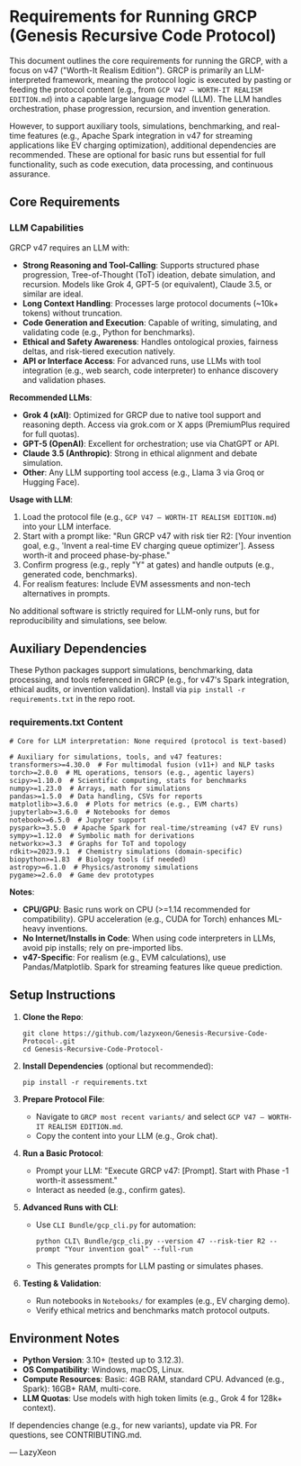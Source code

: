 # Requirements for Running GRCP (Genesis Recursive Code Protocol)

This document outlines the core requirements for running the GRCP, with a focus on v47 ("Worth-It Realism Edition"). GRCP is primarily an LLM-interpreted framework, meaning the protocol logic is executed by pasting or feeding the protocol content (e.g., from `GCP V47 — WORTH-IT REALISM EDITION.md`) into a capable large language model (LLM). The LLM handles orchestration, phase progression, recursion, and invention generation.

However, to support auxiliary tools, simulations, benchmarking, and real-time features (e.g., Apache Spark integration in v47 for streaming applications like EV charging optimization), additional dependencies are recommended. These are optional for basic runs but essential for full functionality, such as code execution, data processing, and continuous assurance.

## Core Requirements

### LLM Capabilities
GRCP v47 requires an LLM with:
- **Strong Reasoning and Tool-Calling**: Supports structured phase progression, Tree-of-Thought (ToT) ideation, debate simulation, and recursion. Models like Grok 4, GPT-5 (or equivalent), Claude 3.5, or similar are ideal.
- **Long Context Handling**: Processes large protocol documents (~10k+ tokens) without truncation.
- **Code Generation and Execution**: Capable of writing, simulating, and validating code (e.g., Python for benchmarks).
- **Ethical and Safety Awareness**: Handles ontological proxies, fairness deltas, and risk-tiered execution natively.
- **API or Interface Access**: For advanced runs, use LLMs with tool integration (e.g., web search, code interpreter) to enhance discovery and validation phases.

**Recommended LLMs**:
- **Grok 4 (xAI)**: Optimized for GRCP due to native tool support and reasoning depth. Access via grok.com or X apps (PremiumPlus required for full quotas).
- **GPT-5 (OpenAI)**: Excellent for orchestration; use via ChatGPT or API.
- **Claude 3.5 (Anthropic)**: Strong in ethical alignment and debate simulation.
- **Other**: Any LLM supporting tool access (e.g., Llama 3 via Groq or Hugging Face).

**Usage with LLM**:
1. Load the protocol file (e.g., `GCP V47 — WORTH-IT REALISM EDITION.md`) into your LLM interface.
2. Start with a prompt like: "Run GRCP v47 with risk tier R2: [Your invention goal, e.g., 'Invent a real-time EV charging queue optimizer']. Assess worth-it and proceed phase-by-phase."
3. Confirm progress (e.g., reply "Y" at gates) and handle outputs (e.g., generated code, benchmarks).
4. For realism features: Include EVM assessments and non-tech alternatives in prompts.

No additional software is strictly required for LLM-only runs, but for reproducibility and simulations, see below.

## Auxiliary Dependencies

These Python packages support simulations, benchmarking, data processing, and tools referenced in GRCP (e.g., for v47's Spark integration, ethical audits, or invention validation). Install via `pip install -r requirements.txt` in the repo root.

### requirements.txt Content
```
# Core for LLM interpretation: None required (protocol is text-based)

# Auxiliary for simulations, tools, and v47 features:
transformers>=4.30.0  # For multimodal fusion (v11+) and NLP tasks
torch>=2.0.0  # ML operations, tensors (e.g., agentic layers)
scipy>=1.10.0  # Scientific computing, stats for benchmarks
numpy>=1.23.0  # Arrays, math for simulations
pandas>=1.5.0  # Data handling, CSVs for reports
matplotlib>=3.6.0  # Plots for metrics (e.g., EVM charts)
jupyterlab>=3.6.0  # Notebooks for demos
notebook>=6.5.0  # Jupyter support
pyspark>=3.5.0  # Apache Spark for real-time/streaming (v47 EV runs)
sympy>=1.12.0  # Symbolic math for derivations
networkx>=3.3  # Graphs for ToT and topology
rdkit>=2023.9.1  # Chemistry simulations (domain-specific)
biopython>=1.83  # Biology tools (if needed)
astropy>=6.1.0  # Physics/astronomy simulations
pygame>=2.6.0  # Game dev prototypes
```

**Notes**:
- **CPU/GPU**: Basic runs work on CPU (>=1.14 recommended for compatibility). GPU acceleration (e.g., CUDA for Torch) enhances ML-heavy inventions.
- **No Internet/Installs in Code**: When using code interpreters in LLMs, avoid pip installs; rely on pre-imported libs.
- **v47-Specific**: For realism (e.g., EVM calculations), use Pandas/Matplotlib. Spark for streaming features like queue prediction.

## Setup Instructions

1. **Clone the Repo**:
   ```
   git clone https://github.com/lazyxeon/Genesis-Recursive-Code-Protocol-.git
   cd Genesis-Recursive-Code-Protocol-
   ```

2. **Install Dependencies** (optional but recommended):
   ```
   pip install -r requirements.txt
   ```

3. **Prepare Protocol File**:
   - Navigate to `GRCP most recent variants/` and select `GCP V47 — WORTH-IT REALISM EDITION.md`.
   - Copy the content into your LLM (e.g., Grok chat).

4. **Run a Basic Protocol**:
   - Prompt your LLM: "Execute GRCP v47: [Prompt]. Start with Phase -1 worth-it assessment."
   - Interact as needed (e.g., confirm gates).

5. **Advanced Runs with CLI**:
   - Use `CLI Bundle/gcp_cli.py` for automation:
     ```
     python CLI\ Bundle/gcp_cli.py --version 47 --risk-tier R2 --prompt "Your invention goal" --full-run
     ```
   - This generates prompts for LLM pasting or simulates phases.

6. **Testing & Validation**:
   - Run notebooks in `Notebooks/` for examples (e.g., EV charging demo).
   - Verify ethical metrics and benchmarks match protocol outputs.

## Environment Notes

- **Python Version**: 3.10+ (tested up to 3.12.3).
- **OS Compatibility**: Windows, macOS, Linux.
- **Compute Resources**: Basic: 4GB RAM, standard CPU. Advanced (e.g., Spark): 16GB+ RAM, multi-core.
- **LLM Quotas**: Use models with high token limits (e.g., Grok 4 for 128k+ context).

If dependencies change (e.g., for new variants), update via PR. For questions, see CONTRIBUTING.md.

— LazyXeon